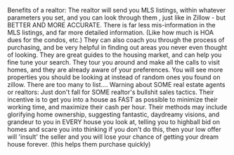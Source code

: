 Benefits of a realtor:
The realtor will send you MLS listings, within whatever parameters you set, and you can look through them , just like in Zillow - but BETTER AND MORE ACCURATE. There is far less mis-information in the MLS listings, and far more detailed information. (Like how much is HOA dues for the condos, etc.)
They can also coach you through the process of purchasing, and be very helpful in finding out areas you never even thought of looking. They are great guides to the housing market, and can help you fine tune your search.
They tour you around and make all the calls to visit homes, and they are already aware of your preferences. You will see more properties you should be looking at instead of random ones you found on zillow.
There are too many to list....
Warning about SOME real estate agents or realtors:
Just don't fall for SOME realtor's bullshit sales tactics.
Their incentive is to get you into a house as FAST as possible to minimize their working time, and maximize their cash per hour.
Their methods may include
glorifying home ownership,
suggesting fantastic, daydreamy visions, and grandeur to you in EVERY house you look at,
telling you to highball bid on homes and scare you into thinking if you don't do this, then your low offer will 'insult' the seller and you will lose your chance of getting your dream house forever. (this helps them purchase quickly)
